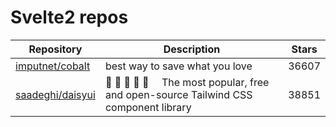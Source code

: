 # Svelte2 repos

| Repository                                              | Description                                                                           | Stars |
| ------------------------------------------------------- | ------------------------------------------------------------------------------------- | ----- |
| [imputnet/cobalt](https://github.com/imputnet/cobalt)   | best way to save what you love                                                        | 36607 |
| [saadeghi/daisyui](https://github.com/saadeghi/daisyui) | 🌼 🌼 🌼 🌼 🌼  The most popular, free and open-source Tailwind CSS component library | 38851 |
